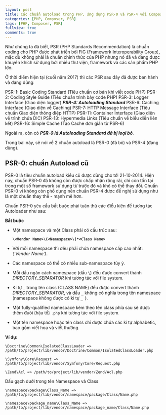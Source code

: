 ```yaml
---
layout: post
title: Các chuẩn autoload trong PHP, ứng dụng PSR-0 và PSR-4 với Composer
categories: [PHP, Composer, PSR]
tags: [PHP, Composer, PSR]
fullview: true
comments: true
---
```


Như chúng ta đã biết, PSR (PHP Standards Recommendation) là chuẩn coding cho PHP được phát triển bởi FIG (Framework Interoperability Group), mặc dù không phải là chuẩn chính thức của PHP nhưng nó đã và đang được khuyến khích sử dụng bởi nhiều thư viện, framework và các sản phẩm PHP lớn.

Ở thời điểm hiện tại (cuối năm 2017) thì các PSR sau đây đã được ban hành và đang dùng:

PSR-1: Basic Coding Standard (Tiêu chuẩn cơ bản khi viết code PHP)
PSR-2: Coding Style Guide (Tiêu chuẩn trình bày code PHP)
PSR-3: Logger Interface (Giao diện logger)
***PSR-4: Autoloading Standard***
PSR-6: Caching Interface (Giao diện về Caching)
PSR-7: HTTP Message Interface (Tiêu chuẩn Giao diện thông điệp HTTP)
PSR-11: Container Interface (Giao diện về trình chứa DIC)
PSR-13: Hypermedia Links (Tiêu chuẩn về biểu diễn liên kết)
PSR-16: Simple Cache (Tạo Cache đơn giản từ PSR-6)

Ngoài ra, còn có ***PSR-0 là Autoloading Standard đã bị loại bỏ***.

Trong bài này, sẽ nói về 2 chuẩn autoload là PSR-0 (đã bỏ) và PSR-4 (đang dùng).

PSR-0: chuẩn Autoload cũ
------------------------

PSR-0 là tiêu chuẩn autoload kiểu cũ được dùng cho tới 21-10-2014. Hiện nay, chuẩn PSR-0 đã không còn được chấp nhận rộng rãi, chỉ còn tồn tại trong một số framework sử dụng từ trước đó và khó có thể thay đổi. Chuẩn PSR-0 vì không còn phổ dụng nên chuẩn PSR-4 được đề nghị sử dụng như là một chuẩn thay thế - mạnh mẽ hơn.

Chuẩn PSR-0 yêu cầu bắt buộc phải tuân thủ các điều kiện để tương tác Autoloader như sau: 

**Bắt buộc**

+ Một namespace và một Class phải có cấu trúc sau:

	**``\<Vendor Name>\(<Namespace>\)*<Class Name>``**

+ Với mỗi namespace thì đều phải chứa namespace cấp cao nhất: *('Vendor Name')*.
+ Các namespace có thể có nhiều sub-namespace tùy ý.
+ Mỗi dấu ngăn cách namespace (dấu ``\``) đều được convert thành *DIRECTORY_SEPARATOR* khi tương tác với file system.
+ Kí tự ``_`` trong tên class (CLASS NAME) đều được convert thành *DIRECTORY_SEPARATOR*, và dấu ``_`` không có nghĩa trong tên namespace (namespace không được có kí tự ``_ ``).
+ Một fully-qualified namespace kèm theo tên class phía sau sẽ được thêm đuôi (hậu tố) ``.php`` khi tương tác với file system.
+ Một tên namespace hoặc tên class chỉ được chứa các kí tự alphabetic, bao gồm viết hoa và viết thường.

**Ví dụ:**
```
\Doctrine\Common\IsolatedClassLoader => /path/to/project/lib/vendor/Doctrine/Common/IsolatedClassLoader.php

\Symfony\Core\Request => /path/to/project/lib/vendor/Symfony/Core/Request.php

\Zend\Acl => /path/to/project/lib/vendor/Zend/Acl.php
```

Dấu gạch dưới trong tên Namespace và Class
```
\namespace\package\Class_Name => /path/to/project/lib/vendor/namespace/package/Class/Name.php

\namespace\package_name\Class_Name => /path/to/project/lib/vendor/namespace/package_name/Class/Name.php
```
